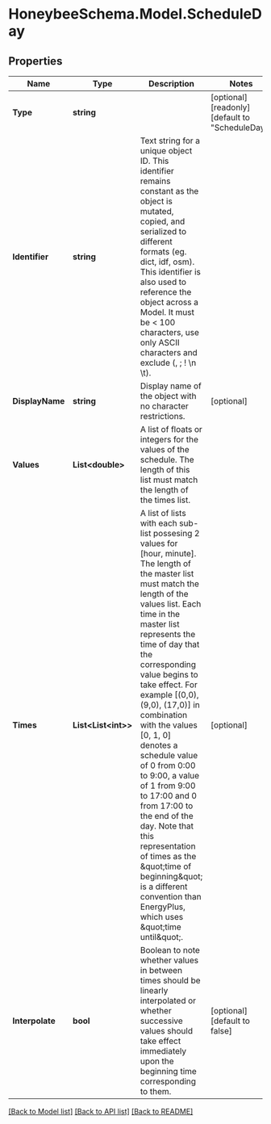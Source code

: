 
# HoneybeeSchema.Model.ScheduleDay

## Properties

Name | Type | Description | Notes
------------ | ------------- | ------------- | -------------
**Type** | **string** |  | [optional] [readonly] [default to "ScheduleDay"]
**Identifier** | **string** | Text string for a unique object ID. This identifier remains constant as the object is mutated, copied, and serialized to different formats (eg. dict, idf, osm). This identifier is also used to reference the object across a Model. It must be &lt; 100 characters, use only ASCII characters and exclude (, ; ! \\n \\t). | 
**DisplayName** | **string** | Display name of the object with no character restrictions. | [optional] 
**Values** | **List&lt;double&gt;** | A list of floats or integers for the values of the schedule. The length of this list must match the length of the times list. | 
**Times** | **List&lt;List&lt;int&gt;&gt;** | A list of lists with each sub-list possesing 2 values for [hour, minute]. The length of the master list must match the length of the values list. Each time in the master list represents the time of day that the corresponding value begins to take effect. For example [(0,0), (9,0), (17,0)] in combination with the values [0, 1, 0] denotes a schedule value of 0 from 0:00 to 9:00, a value of 1 from 9:00 to 17:00 and 0 from 17:00 to the end of the day. Note that this representation of times as the \&quot;time of beginning\&quot; is a different convention than EnergyPlus, which uses \&quot;time until\&quot;. | [optional] 
**Interpolate** | **bool** | Boolean to note whether values in between times should be linearly interpolated or whether successive values should take effect immediately upon the beginning time corresponding to them. | [optional] [default to false]

[[Back to Model list]](../README.md#documentation-for-models)
[[Back to API list]](../README.md#documentation-for-api-endpoints)
[[Back to README]](../README.md)

